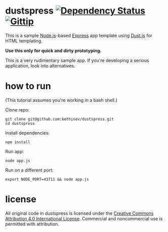 dustspress [![Dependency Status](https://gemnasium.com/kethinov/dustspress.png)](https://gemnasium.com/kethinov/dustspress) [![Gittip](http://img.shields.io/gittip/kethinov.png)](https://www.gittip.com/kethinov/)
===

This is a sample [Node.js](http://nodejs.org)-based [Express](http://expressjs.com) app template using [Dust.js](http://linkedin.github.com/dustjs/) for HTML templating.

**Use this only for quick and dirty prototyping.**

This is a very rudimentary sample app. If you're developing a serious application, look into alternatives.

how to run
==========

(This tutorial assumes you're working in a bash shell.)

Clone repo:

	git clone git@github.com:kethinov/dustspress.git
	cd dustspress

Install dependencies:

	npm install
	
Run app:

	node app.js
	
Run on a different port:

	export NODE_PORT=43711 && node app.js
	
license
=======

All original code in dustspress is licensed under the [Creative Commons Attribution 4.0 International License](http://creativecommons.org/licenses/by/4.0/). Commercial and noncommercial use is permitted with attribution.